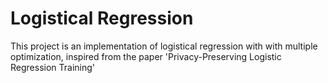 # Logistical Regression
This project is an implementation of logistical regression with with multiple optimization, inspired from the paper 'Privacy-Preserving Logistic Regression Training' 